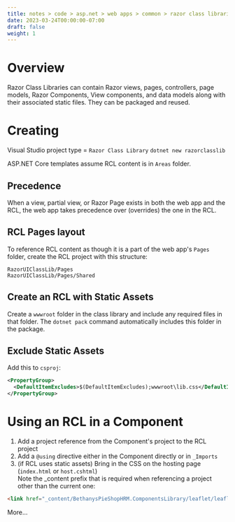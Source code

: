 ```yaml
---
title: notes > code > asp.net > web apps > common > razor class libraries
date: 2023-03-24T00:00:00-07:00
draft: false
weight: 1
---
```


# Overview
Razor Class Libraries can contain Razor views, pages, controllers, page models, Razor Components, View components, and data models along with their associated static files.  They can be packaged and reused.

# Creating
Visual Studio project type = `Razor Class Library`
`dotnet new razorclasslib`

ASP.NET Core templates assume RCL content is in `Areas` folder.

## Precedence
When a view, partial view, or Razor Page exists in both the web app and the RCL, the web app takes precedence over (overrides) the one in the RCL.

## RCL Pages layout
To reference RCL content as though it is a part of the web app's `Pages` folder, create the RCL project with this structure:
```
RazorUIClassLib/Pages
RazorUIClassLib/Pages/Shared
```

## Create an RCL with Static Assets
Create a `wwwroot` folder in the class library and include any required files in that folder.
The `dotnet pack` command automatically includes this folder in the package.

## Exclude Static Assets
Add this to `csproj`:
```xml
<PropertyGroup>
  <DefaultItemExcludes>$(DefaultItemExcludes);wwwroot\lib.css</DefaultItemExcludes>
</PropertyGroup>
```

# Using an RCL in a Component
1. Add a project reference from the Component's project to the RCL project
2. Add a `@using` directive either in the Component directly or in `_Imports`
3. (if RCL uses static assets) Bring in the CSS on the hosting page (`index.html` or `host.cshtml`)  
Note the _content prefix that is required when referencing a project other than the current one:
```html
<link href="_content/BethanysPieShopHRM.ComponentsLibrary/leaflet/leaflet.css" rel="stylesheet" />
```

More…
